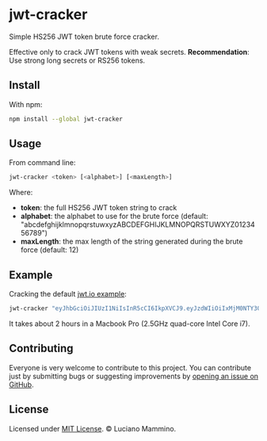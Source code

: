 # jwt-cracker

Simple HS256 JWT token brute force cracker.

Effective only to crack JWT tokens with weak secrets.
**Recommendation**: Use strong long secrets or RS256 tokens.


## Install

With npm:

```bash
npm install --global jwt-cracker
```


## Usage

From command line:

```bash
jwt-cracker <token> [<alphabet>] [<maxLength>]
```

Where:

* **token**: the full HS256 JWT token string to crack
* **alphabet**: the alphabet to use for the brute force (default: "abcdefghijklmnopqrstuwxyzABCDEFGHIJKLMNOPQRSTUWXYZ0123456789")
* **maxLength**: the max length of the string generated during the brute force (default: 12)


## Example

Cracking the default [jwt.io example](https://jwt.io):

```bash
jwt-cracker "eyJhbGciOiJIUzI1NiIsInR5cCI6IkpXVCJ9.eyJzdWIiOiIxMjM0NTY3ODkwIiwibmFtZSI6IkpvaG4gRG9lIiwiYWRtaW4iOnRydWV9.TJVA95OrM7E2cBab30RMHrHDcEfxjoYZgeFONFh7HgQ" "abcdefghijklmnopqrstuwxyz" 6
```

It takes about 2 hours in a Macbook Pro (2.5GHz quad-core Intel Core i7).


## Contributing

Everyone is very welcome to contribute to this project.
You can contribute just by submitting bugs or suggesting improvements by
[opening an issue on GitHub](https://github.com/lmammino/jwt-cracker/issues).


## License

Licensed under [MIT License](LICENSE). © Luciano Mammino.
